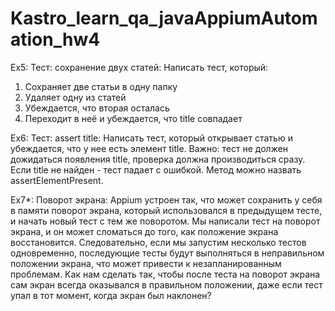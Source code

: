 # Kastro_learn_qa_javaAppiumAutomation_hw4

Ex5: Тест: сохранение двух статей:
Написать тест, который:
1. Сохраняет две статьи в одну папку
2. Удаляет одну из статей
3. Убеждается, что вторая осталась
4. Переходит в неё и убеждается, что title совпадает

Ex6: Тест: assert title:
Написать тест, который открывает статью и убеждается, что у нее есть элемент title. Важно:
тест не должен дожидаться появления title, проверка должна производиться сразу. Если title не найден - тест падает с
ошибкой. Метод можно назвать assertElementPresent.

Ex7*: Поворот экрана:
Appium устроен так, что может сохранить у себя в памяти поворот экрана, который использовался в предыдущем тесте, и
начать новый тест с тем же поворотом. Мы написали тест на поворот экрана, и он может сломаться до того, как положение
экрана восстановится. Следовательно, если мы запустим несколько тестов одновременно, последующие тесты будут выполняться
в неправильном положении экрана, что может привести к незапланированным проблемам. Как нам сделать так, чтобы после
теста на поворот экрана сам экран всегда оказывался в правильном положении, даже если тест упал в тот момент, когда
экран был наклонен?